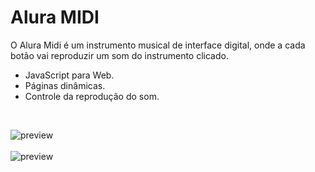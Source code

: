 # Alura MIDI

O Alura Midi é um instrumento musical de interface digital, onde a cada botão vai reproduzir um som do instrumento clicado.

<ul>
<li>JavaScript para Web.</li>
<li>Páginas dinâmicas.</li>
<li>Controle da reprodução do som.</li>
</ul>


<br>

![preview](./images/preview1.png)
<br>
<br>
![preview](./images/preview2.png)
